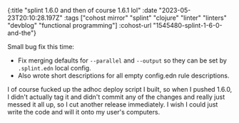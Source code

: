 {:title "splint 1.6.0 and then of course 1.6.1 lol"
 :date "2023-05-23T20:10:28.197Z"
 :tags ["cohost mirror" "splint" "clojure" "linter" "linters" "devblog" "functional programming"]
 :cohost-url "1545480-splint-1-6-0-and-the"}

Small bug fix this time:

* Fix merging defaults for `--parallel` and `--output` so they can be set by `.splint.edn` local config.
* Also wrote short descriptions for all empty config.edn rule descriptions.

I of course fucked up the adhoc deploy script I built, so when I pushed 1.6.0, I didn't actually tag it and didn't commit any of the changes and really just messed it all up, so I cut another release immediately. I wish I could just write the code and will it onto my user's computers.
